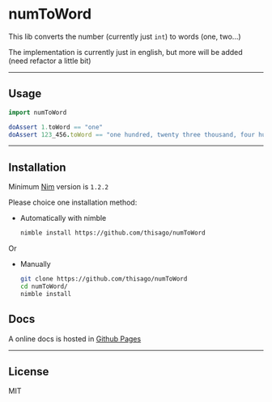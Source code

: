 <!--
  Created at: 08/13/2021 02:13:50 Friday
  Modified at: 08/13/2021 02:42:17 AM Friday
-->

# numToWord

This lib converts the number (currently just `int`) to words (one, two...)

The implementation is currently just in english, but more will be added
(need refactor a little bit)

---

## Usage

```nim
import numToWord

doAssert 1.toWord == "one"
doAssert 123_456.toWord == "one hundred, twenty three thousand, four hundred, fifty six"
```

---

## Installation

Minimum [Nim](https://nim-lang.org) version is `1.2.2`

Please choice one installation method:

- Automatically with nimble
  <!-- ```bash
  nimble install numToWord
  ```
  or -->
  ```bash
  nimble install https://github.com/thisago/numToWord
  ```
Or
- Manually
  ```bash
  git clone https://github.com/thisago/numToWord
  cd numToWord/
  nimble install
  ```

## Docs

A online docs is hosted in [Github Pages](https://thisago.github.io/numToWord/numToWord.html)

---

## License

MIT
